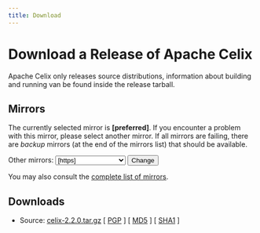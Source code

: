 ```yaml
---
title: Download
---
```


# Download a Release of Apache Celix

Apache Celix only releases source distributions, information about building and running van be found inside the release tarball.

## Mirrors

The currently selected mirror is **[preferred]**. If you encounter a problem with this mirror, please select another mirror. If all mirrors are failing, there are *backup* 
mirrors (at the end of the mirrors list) that should be available. 
<form action="[location]" method="get" id="SelectMirror">
    Other mirrors:
    <select name="Preferred">
        [if-any https]
        [for https]
        <option value="[https]">[https]</option>
        [end]
        [end]
        [if-any http]
        [for http]
        <option value="[http]">[http]</option>
        [end]
        [end]
        [if-any ftp]
        [for ftp]<option value="[ftp]">[ftp]</option>
        [end]
        [end]
        [if-any backup]
        [for backup]<option value="[backup]">\[backup\] \(backup\)</option>
        [end]
        [end]
    </select>
    <input type="submit" value="Change" />
</form>

You may also consult the [complete list of mirrors](https://www.apache.org/mirrors/).

## Downloads

- Source: <a href="[preferred]celix/celix-2.2.0/celix-2.2.0.tar.gz">celix-2.2.0.tar.gz</a> 
[ [PGP](https://www.apache.org/dist/celix/celix-2.2.0/celix-2.2.0.tar.gz.asc) ] [
[MD5](https://www.apache.org/dist/celix/celix-2.2.0/celix-2.2.0.tar.gz.md5) ] [
[SHA1](https://www.apache.org/dist/celix/celix-2.2.0/celix-2.2.0.tar.gz.sha) ]
